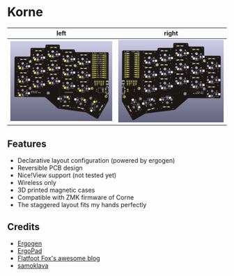 # Korne

| left                           | right                        |
| ------------------------------ | ---------------------------- |
| ![front](images/pcb-front.png) | ![back](images/pcb-back.png) |

## Features

- Declarative layout configuration (powered by ergogen)
- Reversible PCB design
- Nice!View support (not tested yet)
- Wireless only
- 3D printed magnetic cases
- Compatible with ZMK firmware of Corne
- The staggered layout fits my hands perfectly

## Credits

- [Ergogen](https://github.com/ergogen/ergogen)
- [ErgoPad](https://pashutk.com/ergopad/)
- [Flatfoot Fox's awesome blog](https://flatfootfox.com/ergogen-introduction/)
- [samoklava](https://github.com/soundmonster/samoklava)
